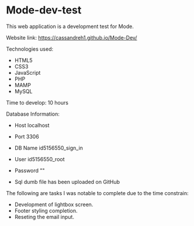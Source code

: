 # Mode-dev-test
This web application is a development test for Mode. 

Website link: 
https://cassandreh1.github.io/Mode-Dev/

Technologies used:
 - HTML5
 - CSS3
 - JavaScript
 - PHP
 - MAMP
 - MySQL
 
 Time to develop: 10 hours
 
 Database Information:
 - Host	    localhost
 - Port	    3306
 - DB Name	id5156550_sign_in
 - User     id5156550_root
 - Password	"" 
 
 - Sql dumb file has been uploaded on GitHub
 
 The following are tasks I was notable to complete due to the time constrain:
 - Development of lightbox screen.
 - Footer styling completion.
 - Reseting the email input. 
